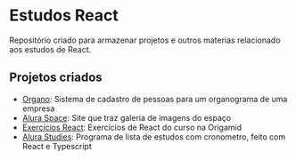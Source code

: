 # Estudos React

Repositório criado para armazenar projetos e outros materias relacionado
aos estudos de React.

## Projetos criados

- [Organo](./alura/organo): Sistema de cadastro de pessoas para um organograma de uma empresa
- [Alura Space](./alura/alura-space): Site que traz galeria de imagens do espaço
- [Exercícios React](./origamid/react-iniciantes): Exercícios de React do curso na Origamid
- [Alura Studies](./alura/alura-studies): Programa de lista de estudos com cronometro, feito com React e Typescript
